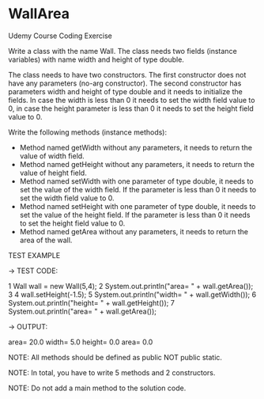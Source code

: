 # WallArea

Udemy Course Coding Exercise 

Write a class with the name Wall. The class needs two fields (instance variables) with name width and height of type double.

The class needs to have two constructors. The first constructor does not have any parameters (no-arg constructor). The second constructor has parameters width and height of type double and it needs to initialize the fields. In case the width is less than 0 it needs to set the width field value to 0, in case the height parameter is less than 0 it needs to set the height field value to 0.

Write the following methods (instance methods):
* Method named getWidth without any parameters, it needs to return the value of width field.
* Method named getHeight without any parameters, it needs to return the value of height field.
* Method named setWidth with one parameter of type double, it needs to set the value of the width field. If the parameter is less than 0 it needs to set the width field value to 0.
* Method named setHeight with one parameter of type double, it needs to set the value of the height field. If the parameter is less than 0 it needs to set the height field value to 0.
* Method named getArea without any parameters, it needs to return the area of the wall.


TEST EXAMPLE

→ TEST CODE:

1 Wall wall = new Wall(5,4);
2 System.out.println("area= " + wall.getArea());
3 
4 wall.setHeight(-1.5);
5 System.out.println("width= " + wall.getWidth());
6 System.out.println("height= " + wall.getHeight());
7 System.out.println("area= " + wall.getArea());

→ OUTPUT:

area= 20.0
width= 5.0
height= 0.0
area= 0.0


NOTE: All methods should be defined as public NOT public static.

NOTE: In total, you have to write 5 methods and 2 constructors.

NOTE: Do not add a main method to the solution code.
